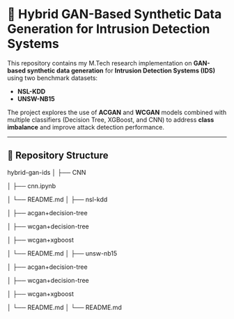 # 🧠 Hybrid GAN-Based Synthetic Data Generation for Intrusion Detection Systems

This repository contains my M.Tech research implementation on **GAN-based synthetic data generation** for **Intrusion Detection Systems (IDS)** using two benchmark datasets:
- **NSL-KDD**
- **UNSW-NB15**

The project explores the use of **ACGAN** and **WCGAN** models combined with multiple classifiers (Decision Tree, XGBoost, and CNN) to address **class imbalance** and improve attack detection performance.

---

## 📂 Repository Structure
hybrid-gan-ids
│
├── CNN

│ ├── cnn.ipynb

│ └── README.md
│
├── nsl-kdd

│ ├── acgan+decision-tree

│ ├── wcgan+decision-tree

│ ├── wcgan+xgboost

│ └── README.md
│
├── unsw-nb15

│ ├── acgan+decision-tree

│ ├── wcgan+decision-tree

│ ├── wcgan+xgboost

│ └── README.md
│
└── README.md
